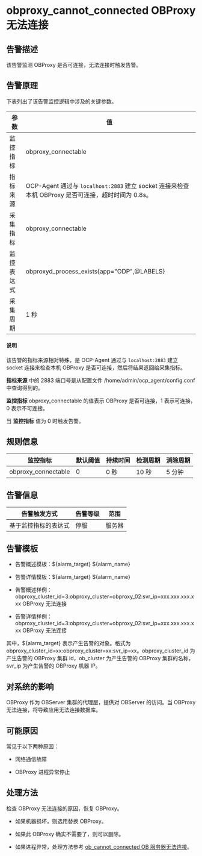 obproxy_cannot_connected OBProxy 无法连接
==========================================================



告警描述
-------------------------

该告警监测 OBProxy 是否可连接，无法连接时触发告警。

告警原理
-------------------------

下表列出了该告警监控逻辑中涉及的关键参数。


|  参数   |                                     值                                      |
|-------|----------------------------------------------------------------------------|
| 监控指标  | obproxy_connectable                                                        |
| 指标来源  | OCP-Agent 通过与 `localhost:2883` 建立 socket 连接来检查本机 OBProxy 是否可连接，超时时间为 0.8s。 |
| 采集指标  | obproxy_connectable                                                        |
| 监控表达式 | obproxyd_process_exists{app="ODP",@LABELS}                                 |
| 采集周期  | 1 秒                                                                        |



<main id="notice" type='explain'><h4>说明</h4><p>该告警的指标来源相对特殊，是 OCP-Agent 通过与 <code>localhost:2883</code> 建立 socket 连接来检查本机 OBProxy 是否可连接，然后将结果返回给采集指标。</p></main>



**指标来源** 中的 2883 端口号是从配置文件 /home/admin/ocp_agent/config.conf 中查询得到的。

**监控指标** obproxy_connectable 的值表示 OBProxy 是否可连接，1 表示可连接，0 表示不可连接。

当 **监控指标** 值为 0 时触发告警。

规则信息
-------------------------



|        监控指标         | 默认阈值 | 持续时间 | 检测周期 | 消除周期 |
|---------------------|------|------|------|------|
| obproxy_connectable | 0    | 0 秒  | 10 秒 | 5 分钟 |



告警信息
-------------------------



|   告警触发方式   | 告警等级 | 范围  |
|------------|------|-----|
| 基于监控指标的表达式 | 停服   | 服务器 |



告警模板
-------------------------

* 告警概述模板：${alarm_target} ${alarm_name}



* 告警详情模板：${alarm_target} ${alarm_name}



* 告警概述样例：obproxy_cluster_id=3:obproxy_cluster=obproxy_02:svr_ip=xxx.xxx.xxx.xxx OBProxy 无法连接



* 告警详情样例：obproxy_cluster_id=3:obproxy_cluster=obproxy_02:svr_ip=xxx.xxx.xxx.xxx OBProxy 无法连接






其中，${alarm_target} 表示产生告警的对象。格式为obproxy_cluster_id=xx:obproxy_cluster=xx:svr_ip=xx。obproxy_cluster_id 为产生告警的 OBProxy 集群 id，ob_cluster 为产生告警的 OBProxy 集群的名称，svr_ip 为产生告警的 OBProxy 机器 IP。

对系统的影响
---------------------------

OBProxy 作为 OBServer 集群的代理层，提供对 OBServer 的访问。当 OBProxy 无法连接，将导致应用无法连接数据库。

可能原因
-------------------------

常见于以下两种原因：

* 网络通信故障



* OBProxy 进程异常停止






处理方法
-------------------------

检查 OBProxy 无法连接的原因，恢复 OBProxy。

* 如果机器损坏，则选用替换 OBProxy。



* 如果此 OBProxy 确实不需要了，则可以删除。



* 如果进程异常，处理方法参考 [ob_cannot_connected OB 服务器无法连接](../2.ob-alert/1.ob_cannot_connected-observer-cannot-be-connected.md)。
